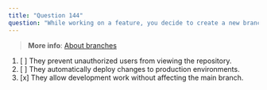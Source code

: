 ```yaml
---
title: "Question 144"
question: "While working on a feature, you decide to create a new branch for changes. What is the primary benefit of using branches in GitHub?"
---
```


> **More info**: [About branches](https://docs.github.com/en/pull-requests/collaborating-with-pull-requests/proposing-changes-to-your-work-with-pull-requests/about-branches)
1. [ ] They prevent unauthorized users from viewing the repository.
1. [ ] They automatically deploy changes to production environments.
1. [x] They allow development work without affecting the main branch.
